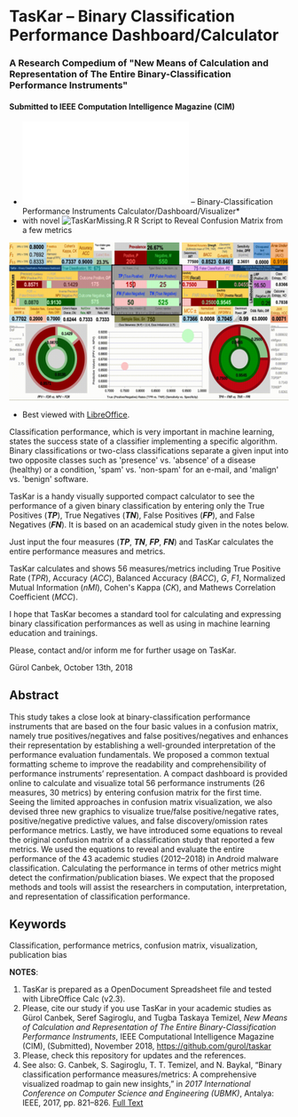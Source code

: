 # TasKar – Binary Classification Performance Dashboard/Calculator
### A Research Compedium of "New Means of Calculation and Representation of The Entire Binary-Classification Performance Instruments"
#### Submitted to IEEE Computation Intelligence Magazine (CIM)
* ![TasKar.ods](TasKar.ods) – Binary-Classification Performance Instruments Calculator/Dashboard/Visualizer*
* with novel ![TasKarMissing.R](TasKarMissing.R) R Script to Reveal Confusion Matrix from a few metrics 

![](images/TasKarDashboard_Demo.gif)

* Best viewed with [LibreOffice](https://www.libreoffice.org/download/libreoffice-fresh/).

Classification performance, which is very important in machine learning, states the success state of a classifier implementing a specific algorithm. Binary classifications or two-class classifications separate a given input into two opposite classes such as 'presence' vs. 'absence' of a disease (healthy) or a condition, 'spam' vs. 'non-spam' for an e-mail, and 'malign' vs. 'benign' software.

TasKar is a handy visually supported compact calculator to see the performance of a given binary classification by entering only the True Positives (***TP***), True Negatives (***TN***), False Positives (***FP***), and False Negatives (***FN***). It is based on an academical study given in the notes below.

Just input the four measures (***TP***, ***TN***, ***FP***, ***FN***) and TasKar calculates the entire performance measures and metrics.

TasKar calculates and shows 56 measures/metrics including True Positive Rate (*TPR*), Accuracy (*ACC*), Balanced Accuracy (*BACC*), *G*, *F1*, Normalized Mutual Information (*nMI*), Cohen's Kappa (*CK*), and Mathews Correlation Coefficient (*MCC*).

I hope that TasKar becomes a standard tool for calculating and expressing binary classification performances as well as using in machine learning education and trainings.

Please, contact and/or inform me for further usage on TasKar.

Gürol Canbek, October 13th, 2018

## Abstract
This study takes a close look at binary-classification performance instruments that are based on the four basic values in a confusion matrix, namely true positives/negatives and false positives/negatives and enhances their representation by establishing a well-grounded interpretation of the performance evaluation fundamentals. We proposed a common textual formatting scheme to improve the readability and comprehensibility of performance instruments’ representation. A compact dashboard is provided online to calculate and visualize total 56 performance instruments (26 measures, 30 metrics) by entering confusion matrix for the first time. Seeing the limited approaches in confusion matrix visualization, we also devised three new graphics to visualize true/false positive/negative rates, positive/negative predictive values, and false discovery/omission rates performance metrics. Lastly, we have introduced some equations to reveal the original confusion matrix of a classification study that reported a few metrics. We used the equations to reveal and evaluate the entire performance of the 43 academic studies (2012–2018) in Android malware classification. Calculating the performance in terms of other metrics might detect the confirmation/publication biases. We expect that the proposed methods and tools will assist the researchers in computation, interpretation, and representation of classification performance.

## Keywords
Classification, performance metrics, confusion matrix, visualization, publication bias

**NOTES**:
1) TasKar is prepared as a OpenDocument Spreadsheet file and tested with LibreOffice Calc (v2.3).
2) Please, cite our study if you use TasKar in your academic studies as
   Gürol Canbek, Seref Sagiroglu, and Tugba Taskaya Temizel, *New Means of Calculation and Representation of The Entire Binary-Classification Performance Instruments*, IEEE Computational Intelligence Magazine (CIM), (Submitted), November 2018, https://github.com/gurol/taskar
3) Please, check this repository for updates and the references.
4) See also: G. Canbek, S. Sagiroglu, T. T. Temizel, and N. Baykal, “Binary classification performance measures/metrics: A comprehensive visualized roadmap to gain new insights,” in *2017 International Conference on Computer Science and Engineering (UBMK)*, Antalya: IEEE, 2017, pp. 821–826. [Full Text](https://www.researchgate.net/publication/320829355_Binary_Classification_Performance_MeasuresMetrics_A_comprehensive_visualized_roadmap_to_gain_new_insights)
